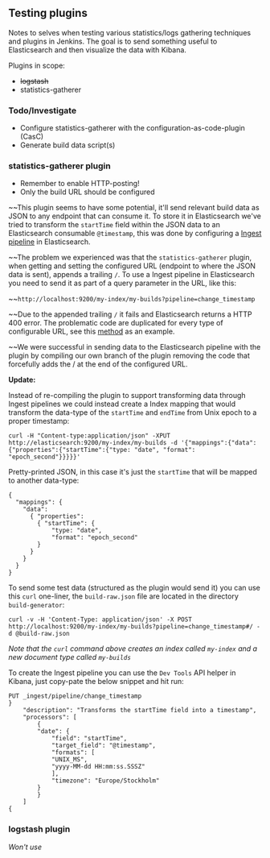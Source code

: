 ## Testing plugins

Notes to selves when testing various statistics/logs gathering techniques and plugins in Jenkins. The goal is to send something useful to Elasticsearch and then visualize the data with Kibana.

Plugins in scope:
* ~~logstash~~
* statistics-gatherer

### Todo/Investigate

* Configure statistics-gatherer with the configuration-as-code-plugin (CasC)
* Generate build data script(s)

### statistics-gatherer plugin

* Remember to enable HTTP-posting!
* Only the build URL should be configured

~~This plugin seems to have some potential, it'll send relevant build data as JSON to any endpoint that can consume it. To store it in Elasticsearch we've tried to transform the `startTime` field within the JSON data to an Elasticsearch consumable `@timestamp`, this was done by configuring a [Ingest pipeline](https://www.elastic.co/guide/en/elasticsearch/reference/master/ingest.html) in Elasticsearch.

~~The problem we experienced was that the `statistics-gatherer` plugin, when getting and setting the configured URL (endpoint to where the JSON data is sent), appends a trailing `/`. To use a Ingest pipeline in Elasticsearch you need to send it as part of a query parameter in the URL, like this:

~~`http://localhost:9200/my-index/my-builds?pipeline=change_timestamp`

~~Due to the appended trailing `/` it fails and Elasticsearch returns a HTTP 400 error. The problematic code are duplicated for every type of configurable URL, see this [method](https://github.com/jenkinsci/statistics-gatherer-plugin/blob/6839943fa6df8c716c2ac4f686fe67aadc37dbf8/src/main/java/org/jenkins/plugins/statistics/gatherer/StatisticsConfiguration.java#L111) as an example.

~~We were successful in sending data to the Elasticsearch pipeline with the plugin by compiling our own branch of the plugin removing the code that forcefully adds the / at the end of the configured URL.

**Update:**

Instead of re-compiling the plugin to support transforming data through Ingest pipelines we could instead create a Index mapping that would transform the data-type of the `startTime` and `endTime` from Unix epoch to a proper timestamp:

```
curl -H "Content-type:application/json" -XPUT http://elasticsearch:9200/my-index/my-builds -d '{"mappings":{"data":{"properties":{"startTime":{"type: "date", "format": "epoch_second"}}}}}'
```

Pretty-printed JSON, in this case it's just the `startTime` that will be mapped to another data-type:
```
{ 
  "mappings": { 
    "data":
      { "properties": 
        { "startTime": { 
            "type: "date", 
            "format": "epoch_second"
        }
      }
    }
  }
}
```

To send some test data (structured as the plugin would send it) you can use this `curl` one-liner, the `build-raw.json` file are located in the directory `build-generator`:

`curl -v -H 'Content-Type: application/json' -X POST http://localhost:9200/my-index/my-builds?pipeline=change_timestamp#/ -d @build-raw.json`

_Note that the `curl` command above creates an index called `my-index` and a new document type called `my-builds`_

To create the Ingest pipeline you can use the `Dev Tools` API helper in Kibana, just copy-pate the below snippet and hit run:

```
PUT _ingest/pipeline/change_timestamp
}
    "description": "Transforms the startTime field into a timestamp",
    "processors": [
        {
        "date": {
            "field": "startTime",
            "target_field": "@timestamp",
            "formats": [
            "UNIX_MS",
            "yyyy-MM-dd HH:mm:ss.SSSZ"
            ],
            "timezone": "Europe/Stockholm"
        }
        }
    ]
{
```

### logstash plugin

_Won't use_
